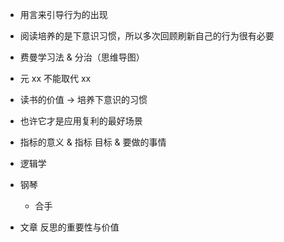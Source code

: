 - 用言来引导行为的出现

- 阅读培养的是下意识习惯，所以多次回顾刷新自己的行为很有必要
- 费曼学习法 & 分治（思维导图）
- 元 xx 不能取代 xx

- 读书的价值 -> 培养下意识的习惯
- 也许它才是应用复利的最好场景
- 指标的意义 & 指标 目标 & 要做的事情
- 逻辑学
- 钢琴
  - 合手
- 文章 反思的重要性与价值
